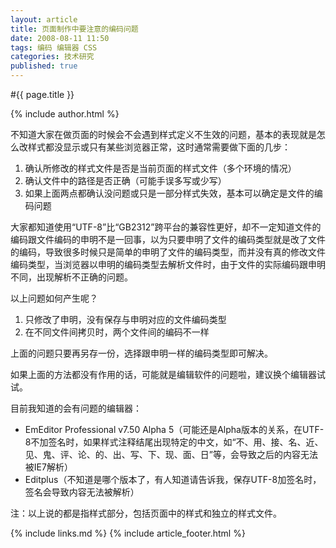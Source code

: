 ```yaml
---
layout: article
title: 页面制作中要注意的编码问题
date: 2008-08-11 11:50
tags: 编码 编辑器 CSS
categories: 技术研究
published: true
---
```


#{{ page.title }}

{% include author.html %}

不知道大家在做页面的时候会不会遇到样式定义不生效的问题，基本的表现就是怎么改样式都没显示或只有某些浏览器正常，这时通常需要做下面的几步：

1. 确认所修改的样式文件是否是当前页面的样式文件（多个环境的情况）
2. 确认文件中的路径是否正确（可能手误多写或少写）
3. 如果上面两点都确认没问题或只是一部分样式失效，基本可以确定是文件的编码问题

大家都知道使用“UTF-8”比“GB2312”跨平台的兼容性更好，却不一定知道文件的编码跟文件编码的申明不是一回事，以为只要申明了文件的编码类型就是改了文件的编码，导致很多时候只是简单的申明了文件的编码类型，而并没有真的修改文件编码类型，当浏览器以申明的编码类型去解析文件时，由于文件的实际编码跟申明不同，出现解析不正确的问题。

以上问题如何产生呢？

1. 只修改了申明，没有保存与申明对应的文件编码类型
2. 在不同文件间拷贝时，两个文件间的编码不一样

上面的问题只要再另存一份，选择跟申明一样的编码类型即可解决。

如果上面的方法都没有作用的话，可能就是编辑软件的问题啦，建议换个编辑器试试。

目前我知道的会有问题的编辑器：

- EmEditor Professional v7.50 Alpha 5（可能还是Alpha版本的关系，在UTF-8不加签名时，如果样式注释结尾出现特定的中文，如“不、用、接、名、近、见、鬼、评、论、的、出、写、下、现、面、日”等，会导致之后的内容无法被IE7解析）
- Editplus（不知道是哪个版本了，有人知道请告诉我，保存UTF-8加签名时，签名会导致内容无法被解析）

注：以上说的都是指样式部分，包括页面中的样式和独立的样式文件。

{% include links.md %}
{% include article_footer.html %}
